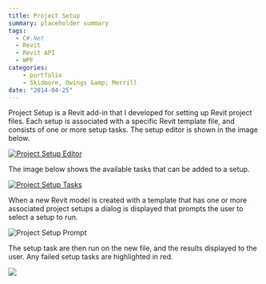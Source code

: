 ```yaml
---
title: Project Setup
summary: placeholder summary
tags:
  - C#.Net
  - Revit
  - Revit API
  - WPF
categories:
    - portfolio
    - Skidmore, Owings &amp; Merrill
date: "2014-04-25"
---
```


Project Setup is a Revit add-in that I developed for setting up Revit project files. Each setup is associated with a specific Revit template file, and consists of one or more setup tasks. The setup editor is shown in the image below.

[![Project Setup Editor](http://www.ericanastas.com/wp-content/uploads/2014/07/Project-Setup-Editor-636x471.png)](Project-Setup-Editor.png)

The image below shows the available tasks that can be added to a setup.

[![Project Setup Tasks](Project-Setup-Tasks.png)](http://www.ericanastas.com/wp-content/uploads/2014/07/Project-Setup-Tasks.png)

When a new Revit model is created with a template that has one or more associated project setups a dialog is displayed that prompts the user to select a setup to run.

![Project Setup Prompt](Project-Setup-Prompt.png)

The setup task are then run on the new file, and the results displayed to the user. Any failed setup tasks are highlighted in red.

[![](http://www.ericanastas.com/wp-content/uploads/2014/04/Project-Setup-Test-636x477.png)](Project-Setup-Test.png)
